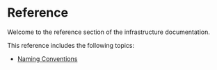 # Reference

Welcome to the reference section of the infrastructure documentation.

This reference includes the following topics:

- [Naming Conventions](naming-conventions/index.md)
